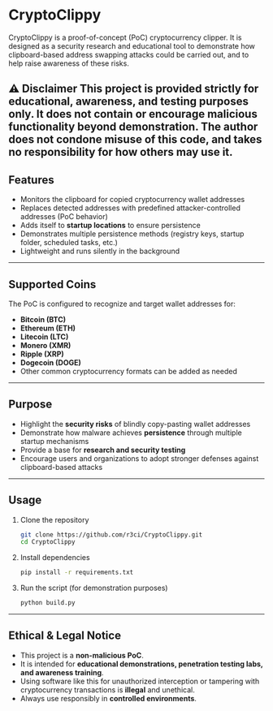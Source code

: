 # CryptoClippy

CryptoClippy is a proof-of-concept (PoC) cryptocurrency clipper.
It is designed as a security research and educational tool to demonstrate how clipboard-based address swapping attacks could be carried out, and to help raise awareness of these risks.

⚠️ Disclaimer
This project is provided strictly for educational, awareness, and testing purposes only.
It does not contain or encourage malicious functionality beyond demonstration.
The author does not condone misuse of this code, and takes no responsibility for how others may use it.
---

## Features

* Monitors the clipboard for copied cryptocurrency wallet addresses
* Replaces detected addresses with predefined attacker-controlled addresses (PoC behavior)
* Adds itself to **startup locations** to ensure persistence
* Demonstrates multiple persistence methods (registry keys, startup folder, scheduled tasks, etc.)
* Lightweight and runs silently in the background

---

## Supported Coins

The PoC is configured to recognize and target wallet addresses for:

* **Bitcoin (BTC)**
* **Ethereum (ETH)**
* **Litecoin (LTC)**
* **Monero (XMR)**
* **Ripple (XRP)**
* **Dogecoin (DOGE)**
* Other common cryptocurrency formats can be added as needed

---

## Purpose

* Highlight the **security risks** of blindly copy-pasting wallet addresses
* Demonstrate how malware achieves **persistence** through multiple startup mechanisms
* Provide a base for **research and security testing**
* Encourage users and organizations to adopt stronger defenses against clipboard-based attacks

---

## Usage

1. Clone the repository

   ```bash
   git clone https://github.com/r3ci/CryptoClippy.git
   cd CryptoClippy
   ```
2. Install dependencies

   ```bash
   pip install -r requirements.txt
   ```
3. Run the script (for demonstration purposes)

   ```bash
   python build.py
   ```

---

## Ethical & Legal Notice

* This project is a **non-malicious PoC**.
* It is intended for **educational demonstrations, penetration testing labs, and awareness training**.
* Using software like this for unauthorized interception or tampering with cryptocurrency transactions is **illegal** and unethical.
* Always use responsibly in **controlled environments**.